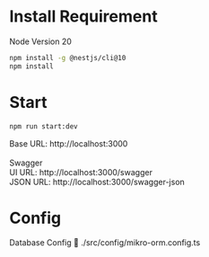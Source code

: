 # Install Requirement
Node Version 20

``` bash
npm install -g @nestjs/cli@10
npm install
```

# Start
``` bash
npm run start:dev
```

Base URL: http://localhost:3000 <br/><br/>
Swagger <br/>
UI URL: http://localhost:3000/swagger <br/>
JSON URL: http://localhost:3000/swagger-json <br/>

# Config
Database Config :page_with_curl: ./src/config/mikro-orm.config.ts